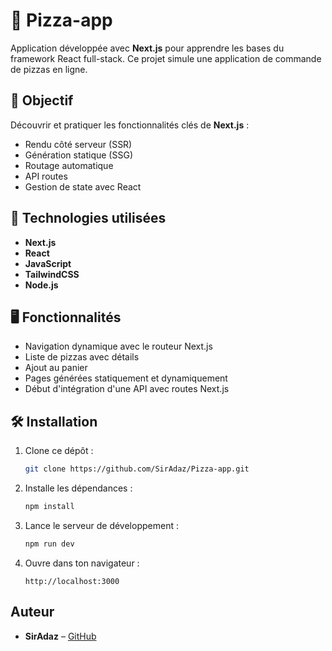 # 🍕 Pizza-app

Application développée avec **Next.js** pour apprendre les bases du framework React full-stack. Ce projet simule une application de commande de pizzas en ligne.

## 🎯 Objectif

Découvrir et pratiquer les fonctionnalités clés de **Next.js** :
- Rendu côté serveur (SSR)
- Génération statique (SSG)
- Routage automatique
- API routes
- Gestion de state avec React

## 🚀 Technologies utilisées

- **Next.js**
- **React**
- **JavaScript**
- **TailwindCSS**
- **Node.js**

## 🖥️ Fonctionnalités

- Navigation dynamique avec le routeur Next.js
- Liste de pizzas avec détails
- Ajout au panier
- Pages générées statiquement et dynamiquement
- Début d'intégration d'une API avec routes Next.js

## 🛠️ Installation

1. Clone ce dépôt :
   ```bash
   git clone https://github.com/SirAdaz/Pizza-app.git
   ```
2. Installe les dépendances :
   ```bash
   npm install
   ```
3. Lance le serveur de développement :
   ```bash
   npm run dev
   ```
4. Ouvre dans ton navigateur :
   ```
   http://localhost:3000
   ```

## Auteur

- **SirAdaz** – [GitHub](https://github.com/SirAdaz)

